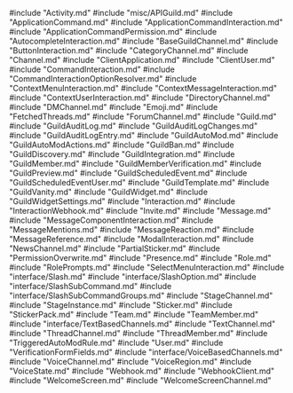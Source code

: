 #include "Activity.md"
#include "misc/APIGuild.md"
#include "ApplicationCommand.md"
#include "ApplicationCommandInteraction.md"
#include "ApplicationCommandPermission.md"
#include "AutocompleteInteraction.md"
#include "BaseGuildChannel.md"
#include "ButtonInteraction.md"
#include "CategoryChannel.md"
#include "Channel.md"
#include "ClientApplication.md"
#include "ClientUser.md"
#include "CommandInteraction.md"
#include "CommandInteractionOptionResolver.md"
#include "ContextMenuInteraction.md"
#include "ContextMessageInteraction.md"
#include "ContextUserInteraction.md"
#include "DirectoryChannel.md"
#include "DMChannel.md"
#include "Emoji.md"
#include "FetchedThreads.md"
#include "ForumChannel.md"
#include "Guild.md"
#include "GuildAuditLog.md"
#include "GuildAuditLogChanges.md"
#include "GuildAuditLogEntry.md"
#include "GuildAutoMod.md"
#include "GuildAutoModActions.md"
#include "GuildBan.md"
#include "GuildDiscovery.md"
#include "GuildIntegration.md"
#include "GuildMember.md"
#include "GuildMemberVerification.md"
#include "GuildPreview.md"
#include "GuildScheduledEvent.md"
#include "GuildScheduledEventUser.md"
#include "GuildTemplate.md"
#include "GuildVanity.md"
#include "GuildWidget.md"
#include "GuildWidgetSettings.md"
#include "Interaction.md"
#include "InteractionWebhook.md"
#include "Invite.md"
#include "Message.md"
#include "MessageComponentInteraction.md"
#include "MessageMentions.md"
#include "MessageReaction.md"
#include "MessageReference.md"
#include "ModalInteraction.md"
#include "NewsChannel.md"
#include "PartialSticker.md"
#include "PermissionOverwrite.md"
#include "Presence.md"
#include "Role.md"
#include "RolePrompts.md"
#include "SelectMenuInteraction.md"
#include "interface/Slash.md"
#include "interface/SlashOption.md"
#include "interface/SlashSubCommand.md"
#include "interface/SlashSubCommandGroups.md"
#include "StageChannel.md"
#include "StageInstance.md"
#include "Sticker.md"
#include "StickerPack.md"
#include "Team.md"
#include "TeamMember.md"
#include "interface/TextBasedChannels.md"
#include "TextChannel.md"
#include "ThreadChannel.md"
#include "ThreadMember.md"
#include "TriggeredAutoModRule.md"
#include "User.md"
#include "VerificationFormFields.md"
#include "interface/VoiceBasedChannels.md"
#include "VoiceChannel.md"
#include "VoiceRegion.md"
#include "VoiceState.md"
#include "Webhook.md"
#include "WebhookClient.md"
#include "WelcomeScreen.md"
#include "WelcomeScreenChannel.md"
